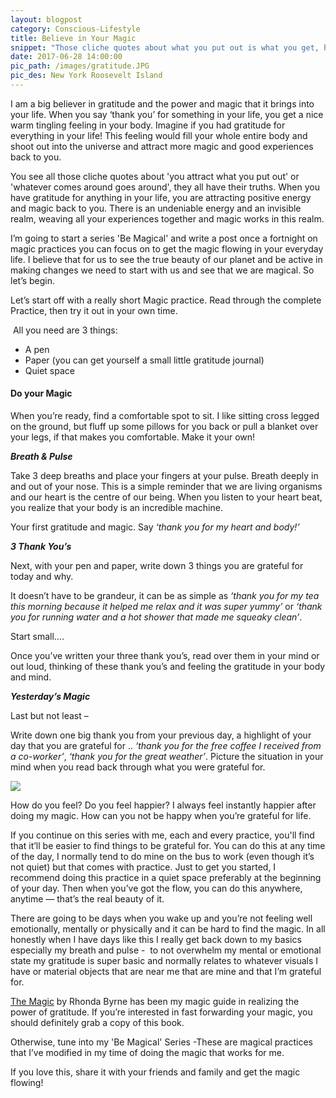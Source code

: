 ```yaml
---
layout: blogpost
category: Conscious-Lifestyle
title: Believe in Your Magic
snippet: "Those cliche quotes about what you put out is what you get, have a truth. Gratitude and practicing the magic is a powerful tool for making our life a much happier one. This is the first practice in my 'Be Magical' Series."
date: 2017-06-28 14:00:00
pic_path: /images/gratitude.JPG
pic_des: New York Roosevelt Island
---
```



I am a big believer in gratitude and the power and magic that it brings into your life. When you say ‘thank you’ for something in your life, you get a nice warm tingling feeling in your body. Imagine if you had gratitude for everything in your life! This feeling would fill your whole entire body and shoot out into the universe and attract more magic and good experiences back to you.

You see all those cliche quotes about 'you attract what you put out' or 'whatever comes around goes around', they all have their truths. When you have gratitude for anything in your life, you are attracting positive energy and magic back to you. There is an undeniable energy and an invisible realm, weaving all your experiences together and magic works in this realm.

I’m going to start a series 'Be Magical' and write a post once a fortnight on magic practices you can focus on to get the magic flowing in your everyday life. I believe that for us to see the true beauty of our planet and be active in making changes we need to start with us and see that we are magical. So let’s begin.

Let’s start off with a really short Magic practice. Read through the complete Practice, then try it out in your own time.

&nbsp;All you need are 3 things:

* A pen
* Paper (you can get yourself a small little gratitude journal)
* Quiet space

#### **Do your Magic**

When you’re ready, find a comfortable spot to sit. I like sitting cross legged on the ground, but fluff up some pillows for you back or pull a blanket over your legs, if that makes you comfortable. Make it your own!

***Breath & Pulse***

Take 3 deep breaths and place your fingers at your pulse. Breath deeply in and out of your nose. This is a simple reminder that we are living organisms and our heart is the centre of our being. When you listen to your heart beat, you realize that your body is an incredible machine.

Your first gratitude and magic. Say *‘thank you for my heart and body!’*

***3 Thank You’s***

Next, with your pen and paper, write down 3 things you are grateful for today and why.

It doesn’t have to be grandeur, it can be as simple as *‘thank you for my tea this morning because it helped me relax and it was super yummy’* or *‘thank you for running water and a hot shower that made me squeaky clean’*.

Start small….

Once you’ve written your three thank you’s, read over them in your mind or out loud, thinking of these thank you’s and feeling the gratitude in your body and mind.

***Yesterday’s Magic***

Last but not least –

Write down one big thank you from your previous day, a highlight of your day that you are grateful for .. *‘thank you for the free coffee I received from a co-worker’*, *‘thank you for the great weather’*. Picture the situation in your mind when you read back through what you were grateful for.

![](/uploads/versions/img-1004---x----6000-4000x---.JPG)

How do you feel? Do you feel happier? I always feel instantly happier after doing my magic. How can you not be happy when you’re grateful for life.

If you continue on this series with me, each and every practice, you'll find that it’ll be easier to find things to be grateful for. You can do this at any time of the day, I normally tend to do mine on the bus to work (even though it’s not quiet) but that comes with practice. Just to get you started, I recommend doing this practice in a quiet space preferably at the beginning of your day. Then when you’ve got the flow, you can do this anywhere, anytime — that’s the real beauty of it.

There are going to be days when you wake up and you’re not feeling well emotionally, mentally or physically and it can be hard to find the magic. In all honestly when I have days like this I really get back down to my basics especially my breath and pulse -&nbsp; to not overwhelm my mental or emotional state my gratitude is super basic and normally relates to whatever visuals I have or material objects that are near me that are mine and that I’m grateful for.

 [The Magic](https://www.bookdepository.com/The-Magic-Rhond-Byrne/9781849838399?ref=grid-view&amp;qid=1498565298343&amp;sr=1-1) by Rhonda Byrne has been my magic guide in realizing the power of gratitude. If you’re interested in fast forwarding your magic, you should definitely grab a copy of this book.

Otherwise, tune into my 'Be Magical' Series -These are magical practices that I’ve modified in my time of doing the magic that works for me.&nbsp;

If you love this, share it with your friends and family and get the magic flowing!